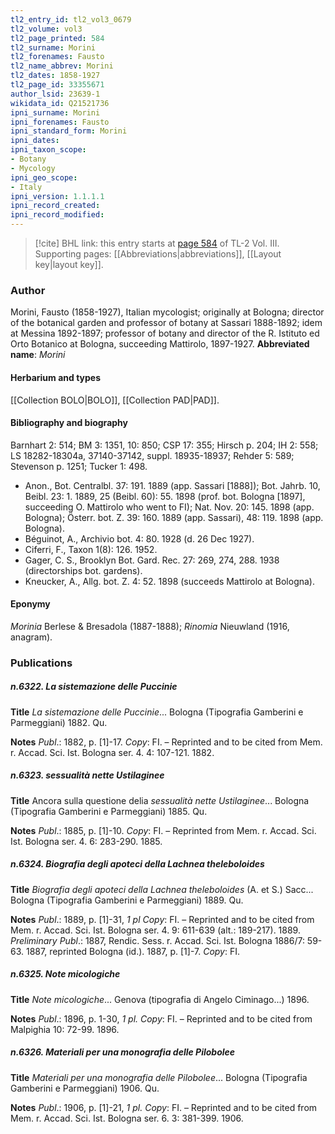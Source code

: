 ```yaml
---
tl2_entry_id: tl2_vol3_0679
tl2_volume: vol3
tl2_page_printed: 584
tl2_surname: Morini
tl2_forenames: Fausto
tl2_name_abbrev: Morini
tl2_dates: 1858-1927
tl2_page_id: 33355671
author_lsid: 23639-1
wikidata_id: Q21521736
ipni_surname: Morini
ipni_forenames: Fausto
ipni_standard_form: Morini
ipni_dates: 
ipni_taxon_scope: 
- Botany
- Mycology
ipni_geo_scope: 
- Italy
ipni_version: 1.1.1.1
ipni_record_created: 
ipni_record_modified:
---
```



> [!cite] BHL link: this entry starts at [page 584](https://www.biodiversitylibrary.org/page/33355671) of TL-2 Vol. III.
> Supporting pages: [[Abbreviations|abbreviations]], [[Layout key|layout key]].

### Author

Morini, Fausto (1858-1927), Italian mycologist; originally at Bologna; director of the botanical garden and professor of botany at Sassari 1888-1892; idem at Messina 1892-1897; professor of botany and director of the R. Istituto ed Orto Botanico at Bologna, succeeding Mattirolo, 1897-1927. 
**Abbreviated name**: *Morini*

#### Herbarium and types

[[Collection BOLO|BOLO]], [[Collection PAD|PAD]].

#### Bibliography and biography

Barnhart 2: 514; BM 3: 1351, 10: 850; CSP 17: 355; Hirsch p. 204; IH 2: 558; LS 18282-18304a, 37140-37142, suppl. 18935-18937; Rehder 5: 589; Stevenson p. 1251; Tucker 1: 498.
- Anon., Bot. Centralbl. 37: 191. 1889 (app. Sassari \[1888\]); Bot. Jahrb. 10, Beibl. 23: 1. 1889, 25 (Beibl. 60): 55. 1898 (prof. bot. Bologna \[1897\], succeeding O. Mattirolo who went to FI); Nat. Nov. 20: 145. 1898 (app. Bologna); Österr. bot. Z. 39: 160. 1889 (app. Sassari), 48: 119. 1898 (app. Bologna).
- Béguinot, A., Archivio bot. 4: 80. 1928 (d. 26 Dec 1927).
- Ciferri, F., Taxon 1(8): 126. 1952.
- Gager, C. S., Brooklyn Bot. Gard. Rec. 27: 269, 274, 288. 1938 (directorships bot. gardens).
- Kneucker, A., Allg. bot. Z. 4: 52. 1898 (succeeds Mattirolo at Bologna).

#### Eponymy

*Morinia* Berlese & Bresadola (1887-1888); *Rinomia* Nieuwland (1916, anagram).

### Publications

##### n.6322. La sistemazione delle Puccinie

**Title**
*La sistemazione delle Puccinie*... Bologna (Tipografia Gamberini e Parmeggiani) 1882. Qu.

**Notes**
*Publ*.: 1882, p. \[1\]-17. *Copy*: FI. – Reprinted and to be cited from Mem. r. Accad. Sci. Ist. Bologna ser. 4. 4: 107-121. 1882.

##### n.6323. sessualità nette Ustilaginee

**Title**
Ancora sulla questione delia *sessualità nette Ustilaginee*... Bologna (Tipografia Gamberini e Parmeggiani) 1885. Qu.

**Notes**
*Publ*.: 1885, p. \[1\]-10. *Copy*: FI. – Reprinted from Mem. r. Accad. Sci. Ist. Bologna ser. 4. 6: 283-290. 1885.

##### n.6324. Biografia degli apoteci della Lachnea theleboloides

**Title**
*Biografia degli apoteci della Lachnea theleboloides* (A. et S.) Sacc... Bologna (Tipografia Gamberini e Parmeggiani) 1889. Qu.

**Notes**
*Publ*.: 1889, p. \[1\]-31, *1 pl Copy*: FI. – Reprinted and to be cited from Mem. r. Accad. Sci. Ist. Bologna ser. 4. 9: 611-639 (alt.: 189-217). 1889.
*Preliminary Publ*.: 1887, Rendic. Sess. r. Accad. Sci. Ist. Bologna 1886/7: 59-63. 1887, reprinted Bologna (id.). 1887, p. \[1\]-7. *Copy*: FI.

##### n.6325. Note micologiche

**Title**
*Note micologiche*... Genova (tipografia di Angelo Ciminago...) 1896.

**Notes**
*Publ*.: 1896, p. 1-30, *1 pl. Copy*: FI. – Reprinted and to be cited from Malpighia 10: 72-99. 1896.

##### n.6326. Materiali per una monografia delle Pilobolee

**Title**
*Materiali per una monografia delle Pilobolee*... Bologna (Tipografia Gamberini e Parmeggiani) 1906. Qu.

**Notes**
*Publ*.: 1906, p. \[1\]-21, *1 pl. Copy*: FI. – Reprinted and to be cited from Mem. r. Accad. Sci. Ist. Bologna ser. 6. 3: 381-399. 1906.

